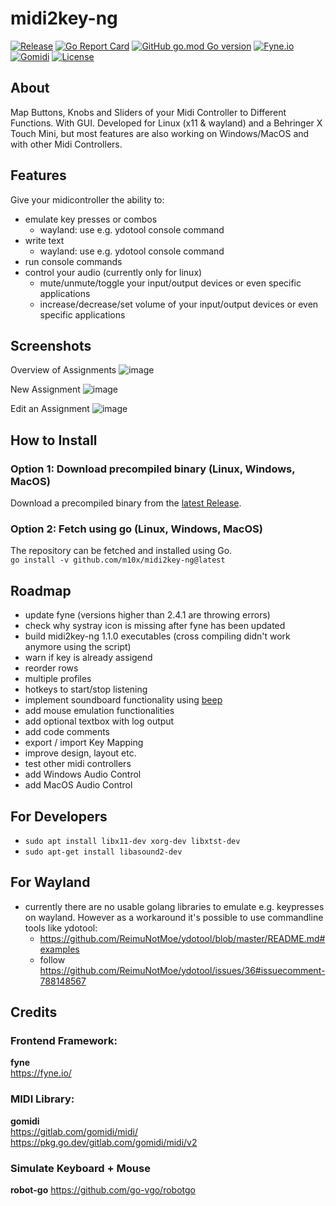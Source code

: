 # midi2key-ng
[![Release](https://img.shields.io/github/release/m10x/midi2key-ng.svg?color=brightgreen)](https://github.com/m10x/midi2key-ng/releases/latest)
[![Go Report Card](https://goreportcard.com/badge/github.com/m10x/midi2key-ng)](https://goreportcard.com/report/github.com/m10x/midi2key-ng)
[![GitHub go.mod Go version](https://img.shields.io/github/go-mod/go-version/m10x/midi2key-ng)](https://golang.org/)
[![Fyne.io](https://img.shields.io/badge/Fyne-v2-blue)](https://fyne.io/)
[![Gomidi](https://img.shields.io/badge/Gomidi-v2-blue)](https://gitlab.com/gomidi/midi/)
[![License](https://img.shields.io/badge/License-Apache%202.0-blue.svg)](https://www.apache.org/licenses/LICENSE-2.0)

## About

Map Buttons, Knobs and Sliders of your Midi Controller to Different Functions. With GUI. Developed for Linux (x11 & wayland) and a Behringer X Touch Mini, but most features are also working on Windows/MacOS and with other Midi Controllers.

## Features
Give your midicontroller the ability to:
- emulate key presses or combos
  - wayland: use e.g. ydotool console command
- write text
  - wayland: use e.g. ydotool console command
- run console commands
- control your audio (currently only for linux)
  - mute/unmute/toggle your input/output devices or even specific applications
  - increase/decrease/set volume of your input/output devices or even specific applications

## Screenshots
Overview of Assignments
![image](https://user-images.githubusercontent.com/4344935/199974889-86d36ddc-32c7-48cc-b986-65a83aa575a3.png)

New Assignment
![image](https://user-images.githubusercontent.com/4344935/199975309-8205d9cf-65dd-4c01-b717-c5ccb2826150.png)

Edit an Assignment
![image](https://user-images.githubusercontent.com/4344935/199975097-e79b21e4-bd12-433b-9003-53939384a237.png)

## How to Install

### Option 1: Download precompiled binary (Linux, Windows, MacOS)
Download a precompiled binary from the [latest Release](https://github.com/m10x/midi2key-ng/releases).  

### Option 2: Fetch using go (Linux, Windows, MacOS)
The repository can be fetched and installed using Go.  
`go install -v github.com/m10x/midi2key-ng@latest`  
  
## Roadmap
- update fyne (versions higher than 2.4.1 are throwing errors)
- check why systray icon is missing after fyne has been updated
- build midi2key-ng 1.1.0 executables (cross compiling didn't work anymore using the script)
- warn if key is already assigend
- reorder rows
- multiple profiles
- hotkeys to start/stop listening
- implement soundboard functionality using [beep](https://github.com/faiface/beep)
- add mouse emulation functionalities
- add optional textbox with log output
- add code comments
- export / import Key Mapping
- improve design, layout etc.
- test other midi controllers
- add Windows Audio Control
- add MacOS Audio Control

## For Developers
- `sudo apt install libx11-dev xorg-dev libxtst-dev`
- `sudo apt-get install libasound2-dev`

## For Wayland
- currently there are no usable golang libraries to emulate e.g. keypresses on wayland. However as a workaround it's possible to use commandline tools like ydotool:
  - https://github.com/ReimuNotMoe/ydotool/blob/master/README.md#examples
  - follow https://github.com/ReimuNotMoe/ydotool/issues/36#issuecomment-788148567

## Credits

### Frontend Framework:  
**fyne**  
https://fyne.io/

### MIDI Library:
**gomidi**  
https://gitlab.com/gomidi/midi/ 
https://pkg.go.dev/gitlab.com/gomidi/midi/v2  

### Simulate Keyboard + Mouse
**robot-go**
https://github.com/go-vgo/robotgo
